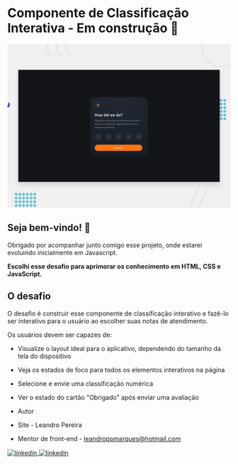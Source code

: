# Componente de Classificação Interativa - Em construção 🚧

![Design preview for the Interactive rating component coding challenge](./design/desktop-preview.jpg)

## Seja bem-vindo! 👋

Obrigado por acompanhar junto comigo esse projeto, onde estarei evoluindo inicialmente em Javascript.


**Escolhi esse desafio para aprimorar os conhecimento em HTML, CSS e JavaScript.**

## O desafio


O desafio é construir esse componente de classificação interativo e fazê-lo ser interativo para o usuário ao escolher suas notas de atendimento.


Os usuários devem ser capazes de:

- Visualize o layout ideal para o aplicativo, dependendo do tamanho da tela do dispositivo
- Veja os estados de foco para todos os elementos interativos na página
- Selecione e envie uma classificação numérica
- Ver o estado do cartão "Obrigado" após enviar uma avaliação


- Autor
- Site - Leandro Pereira
- Mentor de front-end - leandroppmarques@hotmail.com
<a href="https://linkedin.com/in/leandropereira-dev/" target="_blank">
  <img align="center" src="https://img.shields.io/badge/-leandropereira-05122A?style=flat&logo=linkedin" alt="linkedin"/>
</a>

<a href="https://www.instagram.com/le_codigo/" target="_blank">
  <img align="center" src="https://instagram.com/le_codigo" alt="linkedin"/>
</a> 